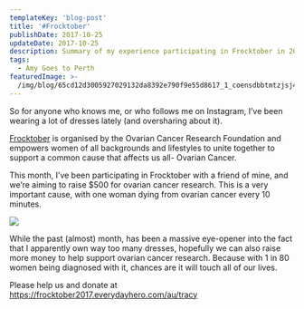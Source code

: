 ```yaml
---
templateKey: 'blog-post'
title: '#Frocktober'
publishDate: 2017-10-25
updateDate: 2017-10-25
description: Summary of my experience participating in Frocktober in 2017
tags:
  - Amy Goes to Perth
featuredImage: >-
  /img/blog/65cd12d3005927029132da8392e790f9e55d8617_1_coensdbbtmtzjsj4oeypyg.jpg
---
```

So for anyone who knows me, or who follows me on Instagram, I’ve been wearing a lot of dresses lately (and oversharing about it).

[Frocktober](http://www.frocktober.org.au/) is organised by the Ovarian Cancer Research Foundation and empowers women of all backgrounds and lifestyles to unite together to support a common cause that affects us all- Ovarian Cancer.

This month, I’ve been participating in Frocktober with a friend of mine, and we’re aiming to raise $500 for ovarian cancer research. This is a very important cause, with one woman dying from ovarian cancer every 10 minutes.

![](/img/blog/65cd12d3005927029132da8392e790f9e55d8617_1_coensdbbtmtzjsj4oeypyg.jpg)

While the past (almost) month, has been a massive eye-opener into the fact that I apparently own way too many dresses, hopefully we can also raise more money to help support ovarian cancer research. Because with 1 in 80 women being diagnosed with it, chances are it will touch all of our lives.

Please help us and donate at <https://frocktober2017.everydayhero.com/au/tracy>
